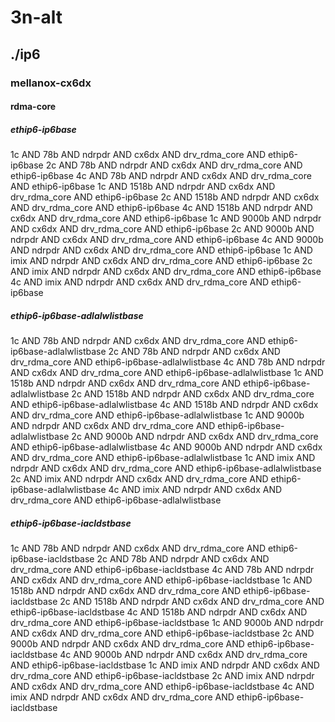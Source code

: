 # 3n-alt
## ./ip6
### mellanox-cx6dx
#### rdma-core
##### ethip6-ip6base
1c AND 78b AND ndrpdr AND cx6dx AND drv_rdma_core AND ethip6-ip6base
2c AND 78b AND ndrpdr AND cx6dx AND drv_rdma_core AND ethip6-ip6base
4c AND 78b AND ndrpdr AND cx6dx AND drv_rdma_core AND ethip6-ip6base
1c AND 1518b AND ndrpdr AND cx6dx AND drv_rdma_core AND ethip6-ip6base
2c AND 1518b AND ndrpdr AND cx6dx AND drv_rdma_core AND ethip6-ip6base
4c AND 1518b AND ndrpdr AND cx6dx AND drv_rdma_core AND ethip6-ip6base
1c AND 9000b AND ndrpdr AND cx6dx AND drv_rdma_core AND ethip6-ip6base
2c AND 9000b AND ndrpdr AND cx6dx AND drv_rdma_core AND ethip6-ip6base
4c AND 9000b AND ndrpdr AND cx6dx AND drv_rdma_core AND ethip6-ip6base
1c AND imix AND ndrpdr AND cx6dx AND drv_rdma_core AND ethip6-ip6base
2c AND imix AND ndrpdr AND cx6dx AND drv_rdma_core AND ethip6-ip6base
4c AND imix AND ndrpdr AND cx6dx AND drv_rdma_core AND ethip6-ip6base
##### ethip6-ip6base-adlalwlistbase
1c AND 78b AND ndrpdr AND cx6dx AND drv_rdma_core AND ethip6-ip6base-adlalwlistbase
2c AND 78b AND ndrpdr AND cx6dx AND drv_rdma_core AND ethip6-ip6base-adlalwlistbase
4c AND 78b AND ndrpdr AND cx6dx AND drv_rdma_core AND ethip6-ip6base-adlalwlistbase
1c AND 1518b AND ndrpdr AND cx6dx AND drv_rdma_core AND ethip6-ip6base-adlalwlistbase
2c AND 1518b AND ndrpdr AND cx6dx AND drv_rdma_core AND ethip6-ip6base-adlalwlistbase
4c AND 1518b AND ndrpdr AND cx6dx AND drv_rdma_core AND ethip6-ip6base-adlalwlistbase
1c AND 9000b AND ndrpdr AND cx6dx AND drv_rdma_core AND ethip6-ip6base-adlalwlistbase
2c AND 9000b AND ndrpdr AND cx6dx AND drv_rdma_core AND ethip6-ip6base-adlalwlistbase
4c AND 9000b AND ndrpdr AND cx6dx AND drv_rdma_core AND ethip6-ip6base-adlalwlistbase
1c AND imix AND ndrpdr AND cx6dx AND drv_rdma_core AND ethip6-ip6base-adlalwlistbase
2c AND imix AND ndrpdr AND cx6dx AND drv_rdma_core AND ethip6-ip6base-adlalwlistbase
4c AND imix AND ndrpdr AND cx6dx AND drv_rdma_core AND ethip6-ip6base-adlalwlistbase
##### ethip6-ip6base-iacldstbase
1c AND 78b AND ndrpdr AND cx6dx AND drv_rdma_core AND ethip6-ip6base-iacldstbase
2c AND 78b AND ndrpdr AND cx6dx AND drv_rdma_core AND ethip6-ip6base-iacldstbase
4c AND 78b AND ndrpdr AND cx6dx AND drv_rdma_core AND ethip6-ip6base-iacldstbase
1c AND 1518b AND ndrpdr AND cx6dx AND drv_rdma_core AND ethip6-ip6base-iacldstbase
2c AND 1518b AND ndrpdr AND cx6dx AND drv_rdma_core AND ethip6-ip6base-iacldstbase
4c AND 1518b AND ndrpdr AND cx6dx AND drv_rdma_core AND ethip6-ip6base-iacldstbase
1c AND 9000b AND ndrpdr AND cx6dx AND drv_rdma_core AND ethip6-ip6base-iacldstbase
2c AND 9000b AND ndrpdr AND cx6dx AND drv_rdma_core AND ethip6-ip6base-iacldstbase
4c AND 9000b AND ndrpdr AND cx6dx AND drv_rdma_core AND ethip6-ip6base-iacldstbase
1c AND imix AND ndrpdr AND cx6dx AND drv_rdma_core AND ethip6-ip6base-iacldstbase
2c AND imix AND ndrpdr AND cx6dx AND drv_rdma_core AND ethip6-ip6base-iacldstbase
4c AND imix AND ndrpdr AND cx6dx AND drv_rdma_core AND ethip6-ip6base-iacldstbase